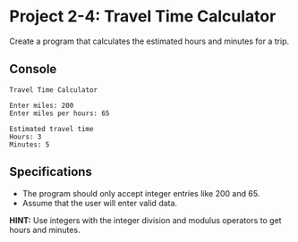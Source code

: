 # Project 2-4: Travel Time Calculator
Create a program that calculates the estimated hours and minutes for a trip.
## Console
```
Travel Time Calculator

Enter miles: 200
Enter miles per hours: 65

Estimated travel time
Hours: 3
Minutes: 5
```
## Specifications
- The program should only accept integer entries like 200 and 65.
- Assume that the user will enter valid data.

**HINT:** Use integers with the integer division and modulus operators to get hours and minutes.